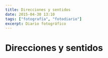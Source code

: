 ```yaml
---
title: Direcciones y sentidos
date: 2015-04-30 13:10
tags: ["fotografía", "fotodiario"]
excerpt: Diario fotográfico
---
```


# Direcciones y sentidos

<Photo name="direcciones_sentidos.jpg" :breakpoints="['sm']" alt="Una farola con un edificio de fondo" />
